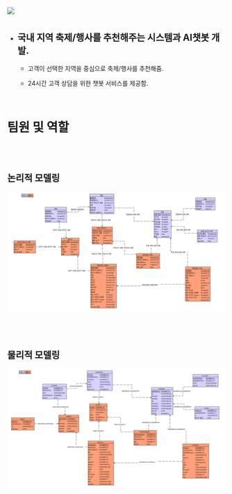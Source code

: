 # <img src="https://capsule-render.vercel.app/api?type=waving&color=auto&height=200&section=header&text=team1_v3sbm3c&fontSize=90" />
- ## 국내 지역 축제/행사를 추천해주는 시스템과 AI챗봇 개발.

    - 고객이 선택한 지역을 중심으로 축제/행사를 추천해줌.

    - 24시간 고객 상담을 위한 챗봇 서비스를 제공함.
<br>

# 팀원 및 역할

<br><br>
## 논리적 모델링
![ex_screenshot](./img/스크린샷1.png)

<br><br>
## 물리적 모델링
![ex_screenshot](./img/스크린샷2.png)
 
